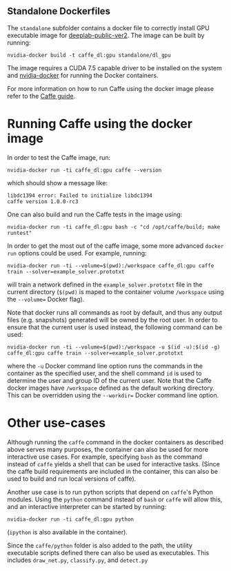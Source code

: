 ## Standalone Dockerfiles

The `standalone` subfolder contains a docker file to correctly install GPU executable image for [deeplab-public-ver2](https://bitbucket.org/aquariusjay/deeplab-public-ver2).
The image can be built by running:

```
nvidia-docker build -t caffe_dl:gpu standalone/dl_gpu
```

The image requires a CUDA 7.5 capable driver to be installed on the system and [nvidia-docker](https://github.com/NVIDIA/nvidia-docker) for running the Docker containers.

For more information on how to run Caffe using the docker image please refer to the [Caffe guide](https://github.com/BVLC/caffe/blob/master/docker/README.md).

# Running Caffe using the docker image

In order to test the Caffe image, run:
```
nvidia-docker run -ti caffe_dl:gpu caffe --version
```
which should show a message like:
```
libdc1394 error: Failed to initialize libdc1394
caffe version 1.0.0-rc3
```

One can also build and run the Caffe tests in the image using:
```
nvidia-docker run -ti caffe_dl:gpu bash -c "cd /opt/caffe/build; make runtest"
```

In order to get the most out of the caffe image, some more advanced `docker run` options could be used. For example, running:
```
nvidia-docker run -ti --volume=$(pwd):/workspace caffe_dl:gpu caffe train --solver=example_solver.prototxt
```
will train a network defined in the `example_solver.prototxt` file in the current directory (`$(pwd)` is maped to the container volume `/workspace` using the `--volume=` Docker flag).

Note that docker runs all commands as root by default, and thus any output files (e.g. snapshots) generated will be owned by the root user. In order to ensure that the current user is used instead, the following command can be used:
```
nvidia-docker run -ti --volume=$(pwd):/workspace -u $(id -u):$(id -g) caffe_dl:gpu caffe train --solver=example_solver.prototxt
```
where the `-u` Docker command line option runs the commands in the container as the specified user, and the shell command `id` is used to determine the user and group ID of the current user. Note that the Caffe docker images have `/workspace` defined as the default working directory. This can be overridden using the `--workdir=` Docker command line option.

# Other use-cases

Although running the `caffe` command in the docker containers as described above serves many purposes, the container can also be used for more interactive use cases. For example, specifying `bash` as the command instead of `caffe` yields a shell that can be used for interactive tasks. (Since the caffe build requirements are included in the container, this can also be used to build and run local versions of caffe).

Another use case is to run python scripts that depend on `caffe`'s Python modules. Using the `python` command instead of `bash` or `caffe` will allow this, and an interactive interpreter can be started by running:
```
nvidia-docker run -ti caffe_dl:gpu python
```
(`ipython` is also available in the container).

Since the `caffe/python` folder is also added to the path, the utility executable scripts defined there can also be used as executables. This includes `draw_net.py`, `classify.py`, and `detect.py`
